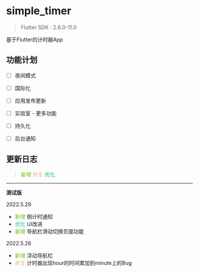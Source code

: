 # simple_timer

> Flutter SDK : 2.6.0-11.0

基于Flutter的计时器App



## 功能计划

- [ ] 夜间模式
- [ ] 国际化
- [ ] 应用发布更新
- [ ] 实验室 - 更多功能
- [ ] 持久化
- [ ] 后台通知



## 更新日志

> <font color=#70c000>新增</font>	<font color=#dbc693>修复</font>	<font color=##a1c6c9>优化</font>

---

**测试版**

2022.5.29

- <font color=#70c000>新增</font>  倒计时通知
- <font color=##a1c6c9>优化</font>  UI改进
- <font color=#70c000>新增</font>  导航栏滑动切换页面功能

2022.5.28

- <font color=#70c000>新增</font>  浮动导航栏 
- <font color=#dbc693>修复</font>  计时器出现hour的时间累加到minute上的Bug

